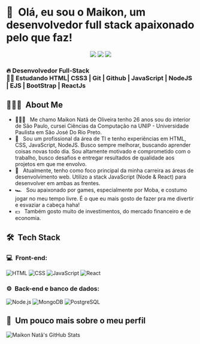 ###
<h1>👋 &nbsp;Olá, eu sou o Maikon, um desenvolvedor full stack apaixonado pelo que faz!</h1>
<p align="center">
<a href="https://instagram.com/dgmaikon"><img src="https://img.shields.io/badge/-dgmaikon-E4405F?style=flat-square&logo=Instagram&logoColor=white"/></a>
<a href="https://www.linkedin.com/in/dgmaikondev"><img src="https://img.shields.io/badge/Maikon%20Natã%20-0077B5?style=flat-square&logo=Linkedin&logoColor=white"/></a>
<a href="mailto:dgmaikondev@gmail.com"><img src="https://img.shields.io/badge/-dgmaikondev@gmail.com-D14836?style=flat-square&logo=Gmail&logoColor=white"/></a>

###

<h3 align="left">🔥 Desenvolvedor Full-Stack<br>👨‍🎓 Estudando HTML| CSS3 | Git | Github | JavaScript | NodeJS | EJS | BootStrap | ReactJs </h3>

<h2> 👨🏻‍💻 &nbsp;About Me </h2>

- 👨🏻‍💻 &nbsp; Me chamo Maikon Natã de Oliveira tenho 26 anos sou do interior de São Paulo, cursei Ciências da Computação na UNIP - Universidade Paulista em São José Do Rio Preto.
- 💚 &nbsp; Sou um profissional da área de TI e tenho experiências em HTML, CSS, JavaScript, NodeJS. Busco sempre melhorar, buscando aprender coisas novas todo dia. Sou altamente motivado e comprometido com o trabalho, busco desafios e entregar resultados de qualidade aos projetos em que me envolvo.
- 🚀 &nbsp; Atualmente, tenho como foco principal da minha carreira as áreas de desenvolvimento web. Utilizo a stack JavaScript (Node & React) para desenvolver em ambas as frentes.
- 🏎 &nbsp; Sou apaixonado por games, especialmente por Moba, e costumo jogar no meu tempo livre. É o que eu mais gosto de fazer pra me divertir e esvaziar a cabeça haha!
- 💵 &nbsp; Também gosto muito de investimentos, do mercado financeiro e de economia.

<h2> 🛠 &nbsp;Tech Stack</h2>
<h3>💻 &nbsp;Front-end:</h3>

![HTML](https://img.shields.io/badge/-HTML-333333?style=flat&logo=HTML5)
![CSS](https://img.shields.io/badge/-CSS-333333?style=flat&logo=CSS3&logoColor=1572B6)
![JavaScript](https://img.shields.io/badge/-JavaScript-333333?style=flat&logo=javascript)
![React](https://img.shields.io/badge/-React-333333?style=flat&logo=react)

<h3>⚙️ &nbsp;Back-end e banco de dados:</h3>

![Node.js](https://img.shields.io/badge/-Node.js-333333?style=flat&logo=node.js)
![MongoDB](https://img.shields.io/badge/-MongoDB-333333?style=flat&logo=mongodb)
![PostgreSQL](https://img.shields.io/badge/-PostgreSQL-333333?style=flat&logo=postgresql)

###

###

<h2>🚀 &nbsp;Um pouco mais sobre o meu perfil</h2>

![Maikon Natã's GitHub Stats](https://github-readme-stats.vercel.app/api?username=dgmaikon&show_icons=true&theme=dracula)

###
